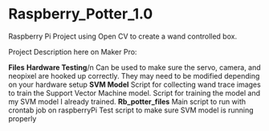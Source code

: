 # Raspberry_Potter_1.0
 Raspberry Pi Project using Open CV to create a wand controlled box. 

Project Description here on Maker Pro:

**Files**
**Hardware Testing**/n
Can be used to make sure the servo, camera, and neopixel are hooked up correctly. They may need to be modified depending on your hardware setup
**SVM Model**
Script for collecting wand trace images to train the Support Vector Machine model. Script for training the model and my SVM model I already trained.
**Rb_potter_files**
Main script to run with crontab job on raspberryPi
Test script to make sure SVM model is running properly
